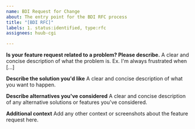 ```yaml
---
name: BDI Request for Change
about: The entry point for the BDI RFC process
title: "[BDI RFC]"
labels: 1. status:identified, type:rfc
assignees: huub-cgi

---
```


**Is your feature request related to a problem? Please describe.**
A clear and concise description of what the problem is. Ex. I'm always frustrated when [...]

**Describe the solution you'd like**
A clear and concise description of what you want to happen.

**Describe alternatives you've considered**
A clear and concise description of any alternative solutions or features you've considered.

**Additional context**
Add any other context or screenshots about the feature request here.
